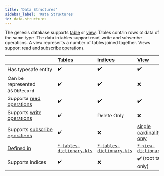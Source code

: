 ```yaml
---
title: 'Data Structures'
sidebar_label: 'Data Structures'
id: data-structures
---
```




The genesis database supports [table](/database/fields-tables-views/tables/) or [view](/database/fields-tables-views/views/). Tables contain rows of data of the same type. The data in tables support read, write and subscribe operations. A view represents a number of tables joined together. Views support read and subscribe operations.

|  | [Tables](/database/data-structures/tables/)  | [Indices](/database/data-structures/indices/) | [View](/database/data-structures/views/)  |
| --- | :-- | :-- | :-- |
| Has typesafe entity | ✔️ | ✔️ | ✔️ |
| Can be represented as `DbRecord` | ✔️ | ✔️ | ❌ |
| Supports [read operations](/database/database-concepts/read/) | ✔️ | ✔️ | ✔️ |
| Supports [write operations](/database/database-concepts/write/) | ✔️ | Delete Only | ❌ |
| Supports [subscribe operations](/database/database-concepts/subscribe/) | ✔️ | ❌ | [single cardinality only](/database/data-structures/views/#cardinality) |
| [Defined in](/database/fields-tables-views/fields-tables-views/) | [`*-tables-dictionary.kts`](/database/fields-tables-views/tables/tables-basics/) | [`*-tables-dictionary.kts`](/database/fields-tables-views/tables/tables-basics/) | [`*-view-dictionary.kts`](/database/fields-tables-views/views/views-examples/) |
| Supports indices | ✔️ | ❌ | ✔️ (root table only) |